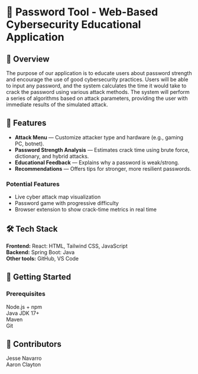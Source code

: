 # **🔐 Password Tool - Web-Based Cybersecurity Educational Application**
## **📌 Overview**
The purpose of our application is to educate users about password strength and encourage the use of good cybersecurity practices. Users will be able to input any password, and the system calculates the time it would take to crack the password using various attack methods. The system will perform a series of algorithms based on attack parameters, providing the user with immediate results of the simulated attack.

## **🎯 Features**
- **Attack Menu** — Customize attacker type and hardware (e.g., gaming PC, botnet).
- **Password Strength Analysis** — Estimates crack time using brute force, dictionary, and hybrid attacks.
- **Educational Feedback** — Explains why a password is weak/strong.
- **Recommendations** — Offers tips for stronger, more resilient passwords.
### **Potential Features**
- Live cyber attack map visualization
- Password game with progressive difficulty
- Browser extension to show crack-time metrics in real time

## **🛠️ Tech Stack**
**Frontend:** React: HTML, Tailwind CSS, JavaScript\
**Backend:** Spring Boot: Java\
**Other tools:** GitHub, VS Code

## 🚀 Getting Started
### **Prerequisites**
Node.js + npm\
Java JDK 17+\
Maven\
Git

## **👥 Contributors**
Jesse Navarro\
Aaron Clayton
